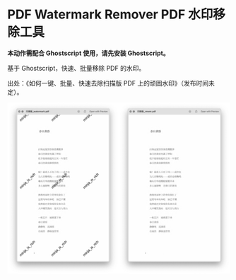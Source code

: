# PDF Watermark Remover PDF 水印移除工具

**本动作需配合 Ghostscript 使用，请先安装 Ghostscript。**

基于 Ghostscript，快速、批量移除 PDF 的水印。

出处：《如何一键、批量、快速去除扫描版 PDF 上的顽固水印》（发布时间未定）。

![img](img.png)
